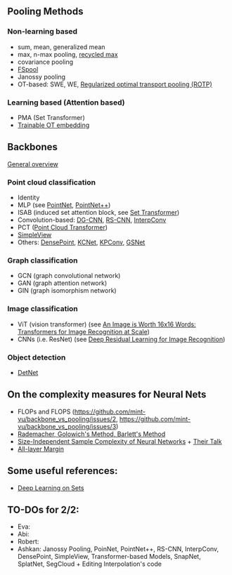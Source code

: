 ## Pooling Methods
### Non-learning based
* sum, mean, generalized mean
* max, n-max pooling, [recycled max](https://openaccess.thecvf.com/content/CVPR2022/html/Chen_Why_Discard_if_You_Can_Recycle_A_Recycling_Max_Pooling_CVPR_2022_paper.html)
* covariance pooling
* [FSpool](https://github.com/Cyanogenoid/fspool)
* Janossy pooling
* OT-based: SWE, WE, [Regularized optimal transport pooling (ROTP)](https://arxiv.org/pdf/2212.06339.pdf)
### Learning based (Attention based)
* PMA (Set Transformer)
* [Trainable OT embedding](https://openreview.net/forum?id=ZK6vTvb84s)
## Backbones
[General overview](https://arxiv.org/pdf/2206.08016.pdf)
### Point cloud classification
* Identity
* MLP (see [PointNet](https://arxiv.org/pdf/1612.00593.pdf), [PointNet++](https://arxiv.org/pdf/1706.02413.pdf))
* ISAB (induced set attention block, see [Set Transformer](https://arxiv.org/pdf/1810.00825.pdf))
* Convolution-based: [DG-CNN](https://arxiv.org/pdf/1801.07829.pdf), [RS-CNN](https://arxiv.org/pdf/1904.07601.pdf), [InterpConv](https://arxiv.org/pdf/1908.04512.pdf)
* PCT ([Point Cloud Transformer](https://arxiv.org/pdf/2012.09688.pdf))
* [SimpleView](https://arxiv.org/pdf/2106.05304.pdf)
* Others: [DensePoint](https://arxiv.org/pdf/1909.03669.pdf), [KCNet](https://arxiv.org/pdf/1712.06760.pdf), [KPConv](https://arxiv.org/pdf/1904.08889.pdf), [GSNet](https://arxiv.org/pdf/1912.10644.pdf)
### Graph classification
* GCN (graph convolutional network)
* GAN (graph attention network)
* GIN (graph isomorphism network)
### Image classification
* ViT (vision transformer) (see [An Image is Worth 16x16 Words: Transformers for Image Recognition at Scale](https://arxiv.org/pdf/2010.11929.pdf))
* CNNs (i.e. ResNet) (see [Deep Residual Learning for Image Recognition](https://arxiv.org/pdf/1512.03385.pdf))
### Object detection
* [DetNet](https://arxiv.org/pdf/1804.06215.pdf)
## On the complexity measures for Neural Nets
* FLOPs and FLOPS (https://github.com/mint-vu/backbone_vs_pooling/issues/2, https://github.com/mint-vu/backbone_vs_pooling/issues/3)
* [Rademacher, Golowich's Method, Barlett's Method](https://github.com/mint-vu/backbone_vs_pooling/issues/1)
* [Size-Independent Sample Complexity of Neural Networks](https://arxiv.org/abs/1712.06541) + [Their Talk](https://www.youtube.com/watch?v=3nhavy2sUEA)
* [All-layer Margin](https://openreview.net/pdf?id=HJe_yR4Fwr)
## Some useful references: 

* [Deep Learning on Sets](https://fabianfuchsml.github.io/learningonsets/#fn:limitations_result)

## TO-DOs for 2/2:
* Eva:
* Abi:
* Robert:
* Ashkan: Janossy Pooling, PoinNet, PointNet++, RS-CNN, InterpConv, DensePoint, SimpleView, Transformer-based Models, SnapNet, SplatNet, SegCloud + Editing Interpolation's code

